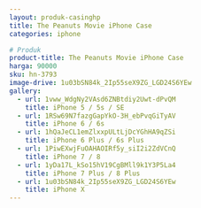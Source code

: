 ```yaml
---
layout: produk-casinghp
title: The Peanuts Movie iPhone Case
categories: iphone

# Produk
product-title: The Peanuts Movie iPhone Case
harga: 90000
sku: hn-3793
image-drive: 1u03bSN84k_2Ip55seX9ZG_LGD24S6YEw
gallery:
  - url: 1vww_WdgNy2VAsd6ZNBtdiy2Uwt-dPvQM
    title: iPhone 5 / 5s / SE
  - url: 1RSw69N7fazgGapYkO-3H_ebPvqGiTyAV
    title: iPhone 6 / 6s
  - url: 1hQaJeCL1emZlxxpULtLjDcYGhHA9qZSi
    title: iPhone 6 Plus / 6s Plus
  - url: 1PiwEXwjFuOAHAOIRf5y_siI2i2ZdVCnQ
    title: iPhone 7 / 8
  - url: 1yDa17L_kSo15hV19CgBMll9k1Y3P5La4
    title: iPhone 7 Plus / 8 Plus
  - url: 1u03bSN84k_2Ip55seX9ZG_LGD24S6YEw
    title: iPhone X
---
```

